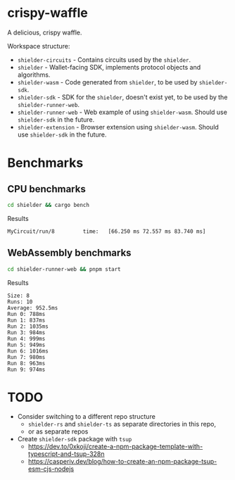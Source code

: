 # crispy-waffle

A delicious, crispy waffle.

Workspace structure:

- `shielder-circuits` - Contains circuits used by the `shielder`.
- `shielder` - Wallet-facing SDK, implements protocol objects and algorithms.
- `shielder-wasm` - Code generated from `shielder`, to be used by `shielder-sdk`.
- `shielder-sdk` - SDK for the `shielder`, doesn't exist yet, to be used by the `shielder-runner-web`.
- `shielder-runner-web` - Web example of using `shielder-wasm`. Should use `shielder-sdk` in the future.
- `shielder-extension` - Browser extension using `shielder-wasm`. Should use `shielder-sdk` in the future.

# Benchmarks

## CPU benchmarks

```bash
cd shielder && cargo bench
```

Results

```text
MyCircuit/run/8         time:   [66.250 ms 72.557 ms 83.740 ms]
```

## WebAssembly benchmarks

```bash
cd shielder-runner-web && pnpm start
```

Results

```text
Size: 8
Runs: 10
Average: 952.5ms
Run 0: 788ms
Run 1: 837ms
Run 2: 1035ms
Run 3: 984ms
Run 4: 999ms
Run 5: 949ms
Run 6: 1016ms
Run 7: 980ms
Run 8: 963ms
Run 9: 974ms
```

# TODO
- Consider switching to a different repo structure
  - `shielder-rs` and `shielder-ts` as separate directories in this repo, 
  - or as separate repos
- Create `shielder-sdk` package with `tsup` 
  - https://dev.to/0xkoji/create-a-npm-package-template-with-typescript-and-tsup-328n
  - https://casperiv.dev/blog/how-to-create-an-npm-package-tsup-esm-cjs-nodejs